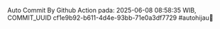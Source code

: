 Auto Commit By Github Action pada: 2025-06-08 08:58:35 WIB, COMMIT_UUID cf1e9b92-b611-4d4e-93bb-71e0a3df7729 #autohijau🗿
